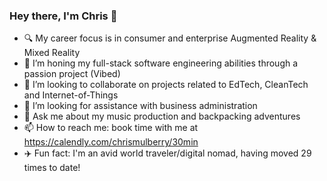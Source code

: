 ### Hey there, I'm Chris 👋

- 🔍 My career focus is in consumer and enterprise Augmented Reality & Mixed Reality
- 🌱 I’m honing my full-stack software engineering abilities through a passion project (Vibed)
- 🤝 I’m looking to collaborate on projects related to EdTech, CleanTech and Internet-of-Things
- 🤔 I’m looking for assistance with business administration 
- 💬 Ask me about my music production and backpacking adventures 
- 📫 How to reach me: book time with me at https://calendly.com/chrismulberry/30min
- ✈️ Fun fact: I'm an avid world traveler/digital nomad, having moved 29 times to date!
